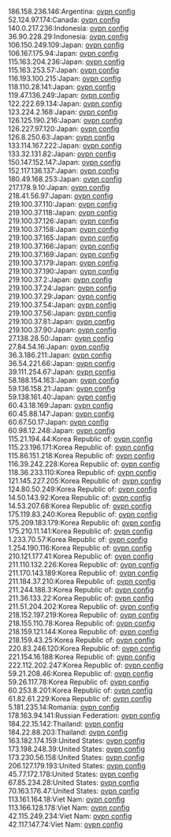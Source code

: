 186.158.236.146:Argentina: [ovpn config](vpn/186_158_236_146.ovpn)  
52.124.97.174:Canada: [ovpn config](vpn/52_124_97_174.ovpn)  
140.0.217.236:Indonesia: [ovpn config](vpn/140_0_217_236.ovpn)  
36.90.228.29:Indonesia: [ovpn config](vpn/36_90_228_29.ovpn)  
106.150.249.109:Japan: [ovpn config](vpn/106_150_249_109.ovpn)  
106.167.175.94:Japan: [ovpn config](vpn/106_167_175_94.ovpn)  
115.163.204.236:Japan: [ovpn config](vpn/115_163_204_236.ovpn)  
115.163.253.57:Japan: [ovpn config](vpn/115_163_253_57.ovpn)  
116.193.100.215:Japan: [ovpn config](vpn/116_193_100_215.ovpn)  
118.110.28.141:Japan: [ovpn config](vpn/118_110_28_141.ovpn)  
119.47.136.249:Japan: [ovpn config](vpn/119_47_136_249.ovpn)  
122.222.69.134:Japan: [ovpn config](vpn/122_222_69_134.ovpn)  
123.224.2.168:Japan: [ovpn config](vpn/123_224_2_168.ovpn)  
126.125.190.216:Japan: [ovpn config](vpn/126_125_190_216.ovpn)  
126.227.97.120:Japan: [ovpn config](vpn/126_227_97_120.ovpn)  
126.8.250.63:Japan: [ovpn config](vpn/126_8_250_63.ovpn)  
133.114.167.222:Japan: [ovpn config](vpn/133_114_167_222.ovpn)  
133.32.131.82:Japan: [ovpn config](vpn/133_32_131_82.ovpn)  
150.147.152.147:Japan: [ovpn config](vpn/150_147_152_147.ovpn)  
152.117.136.137:Japan: [ovpn config](vpn/152_117_136_137.ovpn)  
180.49.168.253:Japan: [ovpn config](vpn/180_49_168_253.ovpn)  
217.178.9.10:Japan: [ovpn config](vpn/217_178_9_10.ovpn)  
218.41.56.97:Japan: [ovpn config](vpn/218_41_56_97.ovpn)  
219.100.37.110:Japan: [ovpn config](vpn/219_100_37_110.ovpn)  
219.100.37.118:Japan: [ovpn config](vpn/219_100_37_118.ovpn)  
219.100.37.126:Japan: [ovpn config](vpn/219_100_37_126.ovpn)  
219.100.37.158:Japan: [ovpn config](vpn/219_100_37_158.ovpn)  
219.100.37.165:Japan: [ovpn config](vpn/219_100_37_165.ovpn)  
219.100.37.166:Japan: [ovpn config](vpn/219_100_37_166.ovpn)  
219.100.37.169:Japan: [ovpn config](vpn/219_100_37_169.ovpn)  
219.100.37.179:Japan: [ovpn config](vpn/219_100_37_179.ovpn)  
219.100.37.190:Japan: [ovpn config](vpn/219_100_37_190.ovpn)  
219.100.37.2:Japan: [ovpn config](vpn/219_100_37_2.ovpn)  
219.100.37.24:Japan: [ovpn config](vpn/219_100_37_24.ovpn)  
219.100.37.29:Japan: [ovpn config](vpn/219_100_37_29.ovpn)  
219.100.37.54:Japan: [ovpn config](vpn/219_100_37_54.ovpn)  
219.100.37.56:Japan: [ovpn config](vpn/219_100_37_56.ovpn)  
219.100.37.81:Japan: [ovpn config](vpn/219_100_37_81.ovpn)  
219.100.37.90:Japan: [ovpn config](vpn/219_100_37_90.ovpn)  
27.138.28.50:Japan: [ovpn config](vpn/27_138_28_50.ovpn)  
27.84.54.16:Japan: [ovpn config](vpn/27_84_54_16.ovpn)  
36.3.186.211:Japan: [ovpn config](vpn/36_3_186_211.ovpn)  
36.54.221.66:Japan: [ovpn config](vpn/36_54_221_66.ovpn)  
39.111.254.67:Japan: [ovpn config](vpn/39_111_254_67.ovpn)  
58.188.154.163:Japan: [ovpn config](vpn/58_188_154_163.ovpn)  
59.136.158.21:Japan: [ovpn config](vpn/59_136_158_21.ovpn)  
59.138.161.40:Japan: [ovpn config](vpn/59_138_161_40.ovpn)  
60.43.18.169:Japan: [ovpn config](vpn/60_43_18_169.ovpn)  
60.45.88.147:Japan: [ovpn config](vpn/60_45_88_147.ovpn)  
60.67.50.17:Japan: [ovpn config](vpn/60_67_50_17.ovpn)  
60.98.12.248:Japan: [ovpn config](vpn/60_98_12_248.ovpn)  
115.21.194.44:Korea Republic of: [ovpn config](vpn/115_21_194_44.ovpn)  
115.23.196.171:Korea Republic of: [ovpn config](vpn/115_23_196_171.ovpn)  
115.86.151.218:Korea Republic of: [ovpn config](vpn/115_86_151_218.ovpn)  
116.39.242.228:Korea Republic of: [ovpn config](vpn/116_39_242_228.ovpn)  
118.36.233.110:Korea Republic of: [ovpn config](vpn/118_36_233_110.ovpn)  
121.145.227.205:Korea Republic of: [ovpn config](vpn/121_145_227_205.ovpn)  
124.80.50.249:Korea Republic of: [ovpn config](vpn/124_80_50_249.ovpn)  
14.50.143.92:Korea Republic of: [ovpn config](vpn/14_50_143_92.ovpn)  
14.53.207.68:Korea Republic of: [ovpn config](vpn/14_53_207_68.ovpn)  
175.119.83.240:Korea Republic of: [ovpn config](vpn/175_119_83_240.ovpn)  
175.209.183.179:Korea Republic of: [ovpn config](vpn/175_209_183_179.ovpn)  
175.210.11.141:Korea Republic of: [ovpn config](vpn/175_210_11_141.ovpn)  
1.233.70.57:Korea Republic of: [ovpn config](vpn/1_233_70_57.ovpn)  
1.254.190.116:Korea Republic of: [ovpn config](vpn/1_254_190_116.ovpn)  
210.121.177.41:Korea Republic of: [ovpn config](vpn/210_121_177_41.ovpn)  
211.110.132.226:Korea Republic of: [ovpn config](vpn/211_110_132_226.ovpn)  
211.170.143.189:Korea Republic of: [ovpn config](vpn/211_170_143_189.ovpn)  
211.184.37.210:Korea Republic of: [ovpn config](vpn/211_184_37_210.ovpn)  
211.244.188.3:Korea Republic of: [ovpn config](vpn/211_244_188_3.ovpn)  
211.36.133.22:Korea Republic of: [ovpn config](vpn/211_36_133_22.ovpn)  
211.51.204.202:Korea Republic of: [ovpn config](vpn/211_51_204_202.ovpn)  
218.152.197.219:Korea Republic of: [ovpn config](vpn/218_152_197_219.ovpn)  
218.155.110.78:Korea Republic of: [ovpn config](vpn/218_155_110_78.ovpn)  
218.159.121.144:Korea Republic of: [ovpn config](vpn/218_159_121_144.ovpn)  
218.159.43.25:Korea Republic of: [ovpn config](vpn/218_159_43_25.ovpn)  
220.83.246.120:Korea Republic of: [ovpn config](vpn/220_83_246_120.ovpn)  
221.154.16.188:Korea Republic of: [ovpn config](vpn/221_154_16_188.ovpn)  
222.112.202.247:Korea Republic of: [ovpn config](vpn/222_112_202_247.ovpn)  
59.21.208.46:Korea Republic of: [ovpn config](vpn/59_21_208_46.ovpn)  
59.26.117.78:Korea Republic of: [ovpn config](vpn/59_26_117_78.ovpn)  
60.253.8.201:Korea Republic of: [ovpn config](vpn/60_253_8_201.ovpn)  
61.82.61.229:Korea Republic of: [ovpn config](vpn/61_82_61_229.ovpn)  
5.181.235.14:Romania: [ovpn config](vpn/5_181_235_14.ovpn)  
178.163.94.141:Russian Federation: [ovpn config](vpn/178_163_94_141.ovpn)  
184.22.15.142:Thailand: [ovpn config](vpn/184_22_15_142.ovpn)  
184.22.88.203:Thailand: [ovpn config](vpn/184_22_88_203.ovpn)  
163.182.174.159:United States: [ovpn config](vpn/163_182_174_159.ovpn)  
173.198.248.39:United States: [ovpn config](vpn/173_198_248_39.ovpn)  
173.230.56.158:United States: [ovpn config](vpn/173_230_56_158.ovpn)  
206.127.179.193:United States: [ovpn config](vpn/206_127_179_193.ovpn)  
45.77.172.178:United States: [ovpn config](vpn/45_77_172_178.ovpn)  
67.85.234.28:United States: [ovpn config](vpn/67_85_234_28.ovpn)  
70.163.176.47:United States: [ovpn config](vpn/70_163_176_47.ovpn)  
113.161.164.18:Viet Nam: [ovpn config](vpn/113_161_164_18.ovpn)  
113.166.128.178:Viet Nam: [ovpn config](vpn/113_166_128_178.ovpn)  
42.115.249.234:Viet Nam: [ovpn config](vpn/42_115_249_234.ovpn)  
42.117.147.74:Viet Nam: [ovpn config](vpn/42_117_147_74.ovpn)  
